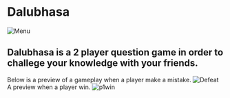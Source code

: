 # Dalubhasa
![Menu](https://user-images.githubusercontent.com/59752567/104081815-368ba880-526c-11eb-9fcc-332361a02935.gif)
## Dalubhasa is a 2 player question game in order to challege your knowledge with your friends. 
Below is a preview of a gameplay when a player make a mistake.
![Defeat](https://user-images.githubusercontent.com/59752567/104081910-d9dcbd80-526c-11eb-934b-e852aea72b09.gif)
A preview when a player win.
![p1win](https://user-images.githubusercontent.com/59752567/104081945-2627fd80-526d-11eb-8e60-61c1742187c8.png)
